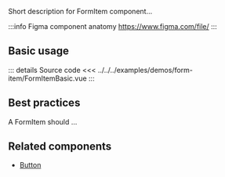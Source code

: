 Short description for FormItem component...

:::info Figma component anatomy
https://www.figma.com/file/
:::

## Basic usage

<FormItemBasic />

::: details Source code
<<< ../../../examples/demos/form-item/FormItemBasic.vue
:::

## Best practices

A FormItem should ...

## Related components

- [Button](/components/button/button.doc)
